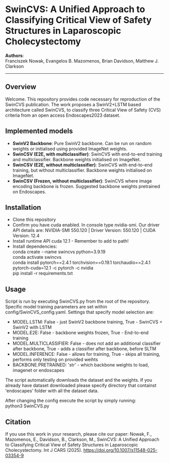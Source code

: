 # SwinCVS: A Unified Approach to Classifying Critical View of Safety Structures in Laparoscopic Cholecystectomy

**Authors**:  
Franciszek Nowak, Evangelos B. Mazomenos, Brian Davidson, Matthew J. Clarkson  

--- 

## Overview

Welcome. This repository provides code necessary for reproduction of the SwinCVS publication. The work proposes a SwinV2+LSTM based architecture called SwinCVS, to classify three Critical View of Safety (CVS) criteria from an open access Endoscapes2023 dataset.  

## Implemented models

- **SwinV2 Backbone**: Pure SwinV2 backbone. Can be run on random weights or initialised using provided ImageNet weights.
- **SwinCSV (E2E, with multiclassifier)**: SwinCVS with end-to-end training and multiclassifier. Backbone weights initialised on ImageNet.
- **SwinCSV (E2E, without multiclassifier)**: SwinCVS with end-to-end training, but without multiclassifier. Backbone weights initialised on ImageNet.
- **SwinCSV (Frozen, without multiclassifier)**: SwinCVS where image encoding backbone is frozen. Suggested backbone weights pretrained on Endoscapes.

## Installation

- Clone this repository
- Confirm you have cuda enabled. In console type nvidia-smi. Our driver API details are:
NVIDIA-SMI 550.120 | Driver Version: 550.120 | CUDA Version: 12.4
- Install runtime API cuda 12.1 - Remember to add to path!
- Install dependencies:<br>
conda create --name swincvs python=3.9.19<br>
conda activate swincvs<br>
conda install pytorch==2.4.1 torchvision==0.19.1 torchaudio==2.4.1 pytorch-cuda=12.1 -c pytorch -c nvidia<br>
pip install -r requirements.txt<br>

## Usage

Script is run by executing SwinCVS.py from the root of the repository. Specific model training parameters are set within config/SwinCVS_config.yaml. Settings that specify model selection are:
- MODEL.LSTM: False - just SwinV2 backbone training, True - SwinCVS = SwinV2 with LSTM
- MODEL.E2E: False - backbone weights frozen, True - End-to-end training
- MODEL.MULTICLASSIFIER: False - does not add an additional classifier after backbone, True - adds a classifier after backbone, before SLTM 
- MODEL.INFERENCE: False - allows for training, True - skips all training, performs only testing on provided weihts
- BACKBONE.PRETRAINED: 'str' - which backbone weights to load, imagenet or endoscapes<br>

The script automatically downloads the dataset and the weights. If you already have dataset downloaded please specify directory that containst 'endoscapes' folder with all the dataset data.<br>

After changing the config execute the script by simply running:<br>
python3 SwinCVS.py

## Citation

If you use this work in your research, please cite our paper:
Nowak, F., Mazomenos, E., Davidson, B., Clarkson, M., SwinCVS: A Unified Approach to Classifying Critical View of Safety Structures in Laparoscopic Cholecystectomy. Int J CARS (2025). https://doi.org/10.1007/s11548-025-03354-9
